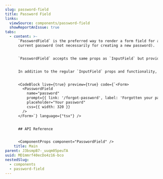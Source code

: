 ```yaml
---
slug: password-field
title: Password Field
links:
  viewSource: components/password-field
  showReportAnIssue: true
tabs:
  - content: >-
      `PasswordField` is the preferred way to render a form field for a
      current password (not necessarily for creating a new password).


      `PasswordField` accepts the same props as `InputField` but provides default values for some of them (e.g. `label` defaults to `"Password"` and `name` defaults to `password`).


      In addition to the regular `InputField` props and functionality, `PasswordField` accepts an optional `forgotPasswordURL` prop which will be used to render a link to a password reset page. It also provides the ability for the user to toggle visibility of their password.


      <CodeBlock live={true} preview={true} code={`<Form>
        <PasswordField
          name="password"
          prompt={{ link: '/forgot-password', label: 'Forgotten your password?' }}
          placeholder="Your password"
          css={{ width: 320 }}
        />
      </Form>`} language={"tsx"} />


      ## API Reference


      <ComponentProps component="PasswordField" />
    title: Main
parent: J3bsmpB7-_uuqm05peuTA
uuid: MD1mmrf40ecDo4z16-bco
nestedSlug:
  - components
  - password-field
---
```

